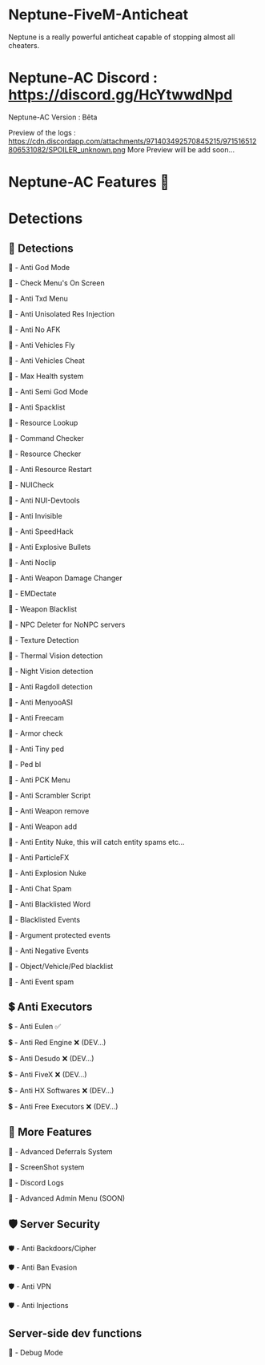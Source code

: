 # Neptune-FiveM-Anticheat
Neptune is a really powerful anticheat capable of stopping almost all cheaters.

# Neptune-AC Discord : https://discord.gg/HcYtwwdNpd

Neptune-AC Version : Bêta

Preview of the logs : https://cdn.discordapp.com/attachments/971403492570845215/971516512806531082/SPOILER_unknown.png
More Preview will be add soon...

# Neptune-AC Features 🌊

# Detections

## 🌊 Detections

🌊 - Anti God Mode

🌊 - Check Menu's On Screen

🌊 - Anti Txd Menu

🌊 - Anti Unisolated Res Injection

🌊 - Anti No AFK

🌊 - Anti Vehicles Fly

🌊 - Anti Vehicles Cheat

🌊 - Max Health system

🌊 - Anti Semi God Mode

🌊 - Anti Spacklist

🌊 - Resource Lookup

🌊 - Command Checker

🌊 - Resource Checker

🌊 - Anti Resource Restart

🌊 - NUICheck

🌊 - Anti NUI-Devtools

🌊 - Anti Invisible

🌊 - Anti SpeedHack

🌊 - Anti Explosive Bullets

🌊 - Anti Noclip

🌊 - Anti Weapon Damage Changer

🌊 - EMDectate

🌊 - Weapon Blacklist

🌊 - NPC Deleter for NoNPC servers

🌊 - Texture Detection

🌊 - Thermal Vision detection

🌊 - Night Vision detection

🌊 - Anti Ragdoll detection

🌊 - Anti MenyooASI

🌊 - Anti Freecam

🌊 - Armor check

🌊 - Anti Tiny ped

🌊 - Ped bl

🔱 - Anti PCK Menu

🔱 - Anti Scrambler Script

🔱 - Anti Weapon remove

🔱 - Anti Weapon add

🔱 - Anti Entity Nuke, this will catch entity spams etc...

🔱 - Anti ParticleFX

🔱 - Anti Explosion Nuke

🔱 - Anti Chat Spam

🔱 - Anti Blacklisted Word

🔱 - Blacklisted Events

🔱 - Argument protected events

🔱 - Anti Negative Events

🔱 - Object/Vehicle/Ped blacklist

🔱 - Anti Event spam


## 💲 Anti Executors

💲 - Anti Eulen ✅

💲 - Anti Red Engine ❌ (DEV...)

💲 - Anti Desudo ❌ (DEV...)

💲 - Anti FiveX ❌ (DEV...)

💲 - Anti HX Softwares ❌ (DEV...)

💲 - Anti Free Executors ❌ (DEV...)


## 📡 More Features 

📡 - Advanced Deferrals System

📡 - ScreenShot system

📡 - Discord Logs

📡 - Advanced Admin Menu (SOON)


## 🛡️ Server Security

🛡️ - Anti Backdoors/Cipher

🛡️ - Anti Ban Evasion

🛡️ - Anti VPN

🛡️ - Anti Injections


## Server-side dev functions

🔑 - Debug Mode







